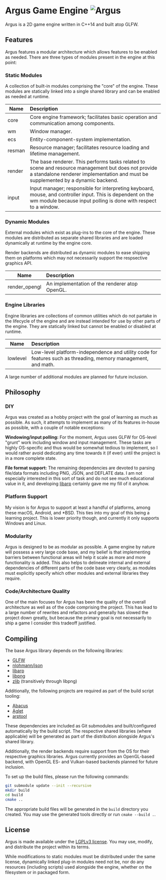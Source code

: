 # Argus Game Engine ![Argus](https://github.com/caseif/Argus/workflows/Argus/badge.svg)

Argus is a 2D game engine written in C++14 and built atop GLFW.

## Features

Argus features a modular architecture which allows features to be enabled as needed. There are three types of modules
present in the engine at this point:

### Static Modules

A collection of built-in modules comprising the "core" of the engine. These modules are statically linked into a single
shared library and can be enabled as needed at runtime.

| Name | Description |
| --- | :-- |
| core | Core engine framework; facilitates basic operation and communication among components. |
| wm | Window manager. |
| ecs | Entity-component-system implementation. |
| resman | Resource manager; facilitates resource loading and lifetime management. |
| render | The base renderer. This performs tasks related to scene and resource management but does not provide a standalone renderer implementation and must be supplemented by a dynamic backend. |
| input | Input manager; responsible for interpreting keyboard, mouse, and controller input. This is dependent on the wm module because input polling is done with respect to a window. |

### Dynamic Modules

External modules which exist as plug-ins to the core of the engine. These modules are distributed as separate shared
libraries and are loaded dynamically at runtime by the engine core.

Render backends are distributed as dynamic modules to ease shipping them on platforms which may not necessarily support
the respsective graphics API.

| Name | Description |
| --- | :-- |
| render_opengl | An implementation of the renderer atop OpenGL. |

### Engine Libraries

Engine libraries are collections of common utilities which do not partake in the lifecycle of the engine and are instead
intended for use by other parts of the engine. They are statically linked but cannot be enabled or disabled at runtime.

| Name | Description |
| --- | :-- |
| lowlevel | Low-level platform-independence and utility code for features such as threading, memory management, and math. |

A large number of additional modules are planned for future inclusion.

## Philosophy

### DIY

Argus was created as a hobby project with the goal of learning as much as possible. As such, it attempts to implement
as many of its features in-house as possible, with a couple of notable exceptions:

**Windowing/input polling:** For the moment, Argus uses GLFW for OS-level "grunt" work including window and input
management. These tasks are highly OS-specific and thus would be somewhat tedious to implement, so I would rather
avoid dedicating any time towards it (if ever) until the project is in a more complete state.

**File format support:** The remaining dependencies are devoted to parsing file/data formats including PNG, JSON, and
DEFLATE data. I am not especially interested in this sort of task and do not see much educational value in it, and
developing [libarp](https://github.com/caseif/libarp) certainly gave me my fill of it anyhow.

### Platform Support

My vision is for Argus to support at least a handful of platforms, among these macOS, Android, and *BSD. This ties into
my goal of this being a learning project. This is lower priority though, and currently it only supports Windows and
Linux.

### Modularity

Argus is designed to be as modular as possible. A game engine by nature will possess a very large code base, and my
belief is that implementing barriers between functional areas will help it scale as more and more functionality is
added. This also helps to delineate internal and external dependencies of different parts of the code base very clearly,
as modules must explicitly specify which other modules and external libraries they require.

### Code/Architecture Quality

One of the main focuses for Argus has been the quality of the overall architecture as well as of the code comprising the
project. This has lead to a large number of rewrites and refactors and generally has slowed the project down greatly,
but because the primary goal is not necessarily to ship a game I consider this tradeoff justified.

## Compiling

The base Argus library depends on the following libraries:

- [GLFW](https://github.com/glfw/glfw/)
- [nlohmann/json](https://github.com/nlohmann/json)
- [libarp](https://github.com/caseif/libarp/)
- [libpng](https://github.com/glennrp/libpng)
- [zlib](https://github.com/madler/zlib) (transitively through libpng)

Additionally, the following projects are required as part of the build script tooling:

- [Abacus](https://github.com/caseif/Abacus)
- [Aglet](https://github.com/caseif/Aglet)
- [arptool](https://github.com/caseif/arptool)

These dependencies are included as Git submodules and built/configured automatically by the build script. The
respective shared libraries (where applicable) will be generated as part of the distribution alongside Argus's shared
library.

Additionally, the render backends require support from the OS for their respective graphics libraries. Argus currently
provides an OpenGL-based backend, with OpenGL ES- and Vulkan-based backends planned for future inclusion.

To set up the build files, please run the following commands:

```bash
git submodule update --init --recursive
mkdir build
cd build
cmake ..
```

The appropriate build files will be generated in the `build` directory you created. You may use the generated tools
directly or run `cmake --build .`.

## License

Argus is made available under the [LGPLv3 license](https://opensource.org/licenses/LGPL-3.0). You may use, modify, and
distribute the project within its terms.

While modifications to static modules must be distributed under the same license, dynamically linked plug-in modules
need not be, nor do any resources (including scripts) used alongside the engine, whether on the filesystem or in
packaged form.
